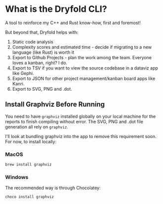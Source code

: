 # What is the Dryfold CLI?

A tool to reinforce my C++ and Rust know-how, first and foremost!

But beyond that, Dryfold helps with:

1. Static code analysis
2. Complexity scores and estimated time - decide if migrating to a new language (like Rust) is worth it
3. Export to Github Projects - plan the work among the team. Everyone loves a kanban, right? I do.
4. Export to TSV if you want to view the source codebase in a dataviz app like Gephi.
5. Export to JSON for other project management/kanban board apps like Kanri.
6. Export to SVG, PNG and .dot.

## Install Graphviz Before Running

You need to have `graphviz` installed globally on your local machine for the reports to finish compiling without error. The SVG, PNG and .dot file generation all rely on `graphviz`.

I'll look at bundling graphviz into the app to remove this requirement soon. For now, to install locally:

### MacOS

```bash
brew install graphviz
```
### Windows

The recommended way is through Chocolatey:

```shell
choco install graphviz
```
